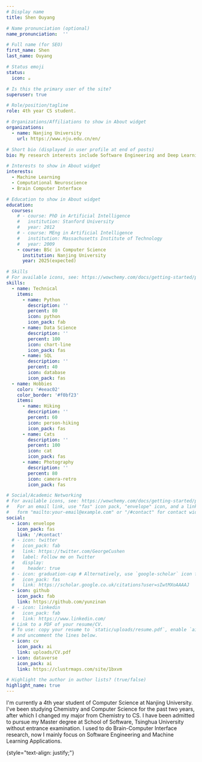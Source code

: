 ```yaml
---
# Display name
title: Shen Ouyang

# Name pronunciation (optional)
name_pronunciation:  ''

# Full name (for SEO)
first_name: Shen
last_name: Ouyang

# Status emoji
status:
  icon: ☕️

# Is this the primary user of the site?
superuser: true

# Role/position/tagline
role: 4th year CS student.

# Organizations/Affiliations to show in About widget
organizations:
  - name: Nanjing University
    url: https://www.nju.edu.cn/en/

# Short bio (displayed in user profile at end of posts)
bio: My research interests include Software Engineering and Deep Learning. I used to do research about Brain Computer Interface.

# Interests to show in About widget
interests:
  - Machine Learning
  - Computational Neuroscience
  - Brain Computer Interface

# Education to show in About widget
education:
  courses:
    # - course: PhD in Artificial Intelligence
    #   institution: Stanford University
    #   year: 2012
    # - course: MEng in Artificial Intelligence
    #   institution: Massachusetts Institute of Technology
    #   year: 2009
    - course: BSc in Computer Science
      institution: Nanjing University
      year: 2025(expected)

# Skills
# For available icons, see: https://wowchemy.com/docs/getting-started/page-builder/#icons
skills:
  - name: Technical
    items:
      - name: Python
        description: ''
        percent: 80
        icon: python
        icon_pack: fab
      - name: Data Science
        description: ''
        percent: 100
        icon: chart-line
        icon_pack: fas
      - name: SQL
        description: ''
        percent: 40
        icon: database
        icon_pack: fas
  - name: Hobbies
    color: '#eeac02'
    color_border: '#f0bf23'
    items:
      - name: Hiking
        description: ''
        percent: 60
        icon: person-hiking
        icon_pack: fas
      - name: Cats
        description: ''
        percent: 100
        icon: cat
        icon_pack: fas
      - name: Photography
        description: ''
        percent: 80
        icon: camera-retro
        icon_pack: fas

# Social/Academic Networking
# For available icons, see: https://wowchemy.com/docs/getting-started/page-builder/#icons
#   For an email link, use "fas" icon pack, "envelope" icon, and a link in the
#   form "mailto:your-email@example.com" or "/#contact" for contact widget.
social:
  - icon: envelope
    icon_pack: fas
    link: '/#contact'
  # - icon: twitter
  #   icon_pack: fab
  #   link: https://twitter.com/GeorgeCushen
  #   label: Follow me on Twitter
  #   display:
  #     header: true
  # - icon: graduation-cap # Alternatively, use `google-scholar` icon from `ai` icon pack
  #   icon_pack: fas
  #   link: https://scholar.google.co.uk/citations?user=sIwtMXoAAAAJ
  - icon: github
    icon_pack: fab
    link: https://github.com/yunzinan
  # - icon: linkedin
  #   icon_pack: fab
  #   link: https://www.linkedin.com/
  # Link to a PDF of your resume/CV.
  # To use: copy your resume to `static/uploads/resume.pdf`, enable `ai` icons in `params.yaml`,
  # and uncomment the lines below.
  - icon: cv
    icon_pack: ai
    link: uploads/CV.pdf
  - icon: dataverse
    icon_pack: ai
    link: https://clustrmaps.com/site/1bxvm

# Highlight the author in author lists? (true/false)
highlight_name: true
---
```


I'm currently a 4th year student of Computer Science at Nanjing University. I've been studying Chemistry and Computer Science for the past two years, after which I changed my major from Chemistry to CS. I have been admitted to pursue my Master degree at School of Software, Tsinghua University without entrance examination. I used to do Brain-Computer Interface research, now I mainly focus on Software Engineering and Machine Learning Applications.


{style="text-align: justify;"}
